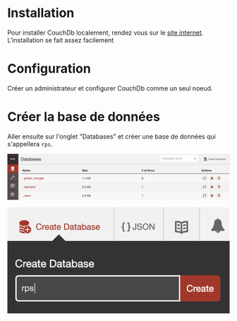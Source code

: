 # Installation

Pour installer CouchDb localement, rendez vous sur le [site internet](https://docs.couchdb.org/en/latest/install/index.html). L'installation se fait assez facilement

# Configuration

Créer un administrateur et configurer CouchDb comme un seul noeud.

# Créer la base de données

Aller ensuite sur l'onglet "Databases" et créer une base de données qui s'appellera `rps`.

![Install CouchDB](./assets/create-db.png)

![Name Database](./assets/name-db.png)
